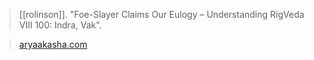 > [[rolinson]]. "Foe-Slayer Claims Our Eulogy – Understanding RigVeda VIII 100: Indra, Vak".

> [aryaakasha.com](https://aryaakasha.com/2020/08/07/foe-slayer-claims-our-eulogy-understanding-rigveda-viii-100-indra-vak/)